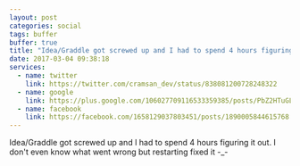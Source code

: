 ```yaml
---
layout: post
categories: social
tags: buffer
buffer: true
title: "Idea/Graddle got screwed up and I had to spend 4 hours figuring it out. I don't even know what went wrong but restarting fixed it -_-"
date: 2017-03-04 09:38:18
services: 
  - name: twitter
    link: https://twitter.com/cramsan_dev/status/838081200728248322
  - name: google
    link: https://plus.google.com/106027709116533359385/posts/PbZ2HTuGLQE
  - name: facebook
    link: https://facebook.com/1658129037803451/posts/1890005844615768
---
```


Idea/Graddle got screwed up and I had to spend 4 hours figuring it out. I don&#039;t even know what went wrong but restarting fixed it -_-
